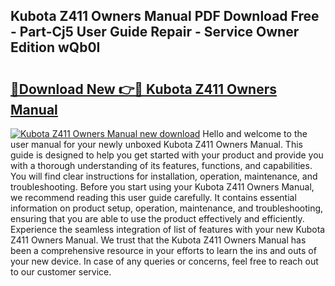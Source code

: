 ## Kubota Z411 Owners Manual PDF Download Free - Part-Cj5 User Guide Repair - Service Owner Edition wQb0I

# <h2><a href="http://bc93285.oget.top/?id=Kubota+Z411+Owners+Manual">🔗Download New 👉🔴 Kubota Z411 Owners Manual</a></h2>

[![Kubota Z411 Owners Manual new download](https://i.imgur.com/5g1atiW.png)](http://bc93285.oget.top/?id=Kubota+Z411+Owners+Manual)
Hello and welcome to the user manual for your newly unboxed Kubota Z411 Owners Manual. This guide is designed to help you get started with your product and provide you with a thorough understanding of its features, functions, and capabilities. You will find clear instructions for installation, operation, maintenance, and troubleshooting. Before you start using your Kubota Z411 Owners Manual, we recommend reading this user guide carefully. It contains essential information on product setup, operation, maintenance, and troubleshooting, ensuring that you are able to use the product effectively and efficiently. Experience the seamless integration of list of features with your new Kubota Z411 Owners Manual. We trust that the Kubota Z411 Owners Manual has been a comprehensive resource in your efforts to learn the ins and outs of your new device. In case of any queries or concerns, feel free to reach out to our customer service.

